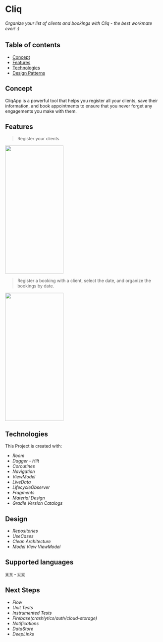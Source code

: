 # Cliq
###### Organize your list of clients and bookings with Cliq - the best workmate ever! :)
## Table of contents
* [Concept](#concept)
* [Features](#features)
* [Technologies](#technologies)
* [Design Patterns](#designpatterns)

## Concept

CliqApp is a powerful tool that helps you register all your clients, save their information, and book appointments to ensure that you never forget any engagements you make with them.
  
## Features

> Register your clients
 
<img src="https://github.com/rodrigoliveirac/Cliq/blob/master/screenshot/RegisterClient.gif" width="188" height="412">

> Register a booking with a client, select the date, and organize the bookings by date.
 
<img src="https://github.com/rodrigoliveirac/Cliq/blob/master/screenshot/feature_Bookings.gif" width="188" height="412">
	
## Technologies
This Project is created with:
* *Room*
* *Dagger - Hilt*
* *Coroutines*
* *Navigation*
* *ViewModel*
* *LiveData*
* *LifecycleObserver*
* *Fragments*
* *Material Design*
* *Gradle Version Catalogs*

## Design
* *Repositories*
* *UseCases*
* *Clean Architecture*
* *Model View ViewModel*

## Supported languages
 :brazil: - 🇺🇸

## Next Steps
* *Flow*
* *Unit Tests*
* *Instrumented Tests*
* *Firebase(crashlytics/auth/cloud-storage)*
* *Notifications*
* *DataStore*
* *DeepLinks*
